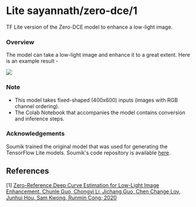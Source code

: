 # Lite sayannath/zero-dce/1
TF Lite version of the Zero-DCE model to enhance a low-light image.

<!-- parent-model: sayannath/zero-dce/1 -->
<!-- asset-path: legacy -->
<!-- colab: https://colab.research.google.com/github/sayannath/Zero-DCE-TFLite/blob/main/src/ZERO_DCE_TFLite.ipynb -->

### Overview
The model can take a low-light image and enhance it to a great extent. Here is an example result -

![](https://i.imgur.com/mBFhXxy.png)

### Note
- This model takes fixed-shaped (400x600) inputs (images with RGB channel ordering).
- The Colab Notebook that accompanies the model contains conversion and inference steps.

### Acknowledgements
Soumik trained the original model that was used for generating the TensorFlow Lite models. Soumik's code repository is available [here](https://github.com/soumik12345/Zero-DCE).

References
--------------
[1] [Zero-Reference Deep Curve Estimation for Low-Light Image Enhancement. Chunle Guo, Chongyi Li, Jichang Guo, Chen Change Loy, Junhui Hou, Sam Kwong, Runmin Cong; 2020](https://arxiv.org/abs/2001.06826)